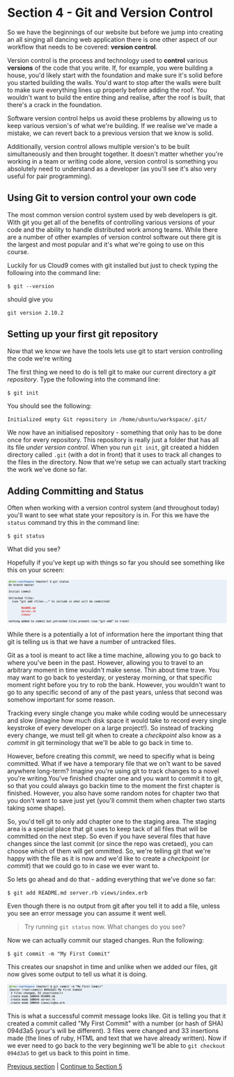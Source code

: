 Section 4 - Git and Version Control
==================================

So we have the beginnings of our website but before we jump into creating an all singing all dancing web application there is one other aspect of our workflow that needs to be covered: **version control**.

Version control is the process and technology used to **control** various **versions** of the code that you write. If, for example, you were building a house, you'd likely start with the foundation and make sure it's solid before you started building the walls. You'd want to stop after the walls were built to make sure everything lines up properly before adding the roof. You wouldn't want to build the entire thing and realise, after the roof is built, that there's a crack in the foundation. 

Software version control helps us avoid these problems by allowing us to keep various version's of what we're building. If we realise we've made a mistake, we can revert back to a previous version that we know is solid.

Additionally, version control allows multiple version's to be built simultaneously and then brought together. It doesn't matter whether you're working in a team or writing code alone, version control is something you absolutely need to understand as a developer (as you'll see it's also very useful for pair programming).

Using Git to version control your own code
-----------------------------------------

The most common version control system used by web developers is git. With git you get all of the benefits of controlling various versions of your code and the ability to handle distributed work among teams. While there are a number of other examples of version control software out there git is the largest and most popular and it's what we're going to use on this course.

Luckily for us Cloud9 comes with git installed but just to check typing the following into the command line:

```
$ git --version
```

should give you

```
git version 2.10.2
```

Setting up your first git repository
-----------------------------------

Now that we know we have the tools lets use git to start version controlling the code we're writing

The first thing we need to do is tell git to make our current directory a *git repository*. Type the following into the command line:

```
$ git init
```
You should see the following:
```
Initialized empty Git repository in /home/ubuntu/workspace/.git/
```
We now have an initialised repository - something that only has to be done once for every repository. This repository is really just a folder that has all its file *under version control*. When you run `git init`, git created a hidden directory called `.git` (with a dot in front) that it uses to track all changes to the files in the directory. Now that we're setup we can actually start tracking the work we've done so far.

Adding Committing and Status
---------------------------

Often when working with a version control system (and throughout today) you'll want to see what state your repository is in. For this we have the `status` command try this in the command line:

```
$ git status
```

What did you see?

Hopefully if you've kept up with things so far you should see something like this on your screen:

![git status](../images/gitStatus.png)

While there is a potentially a lot of information here the important thing that git is telling us is that we have a number of untracked files.

Git as a tool is meant to act like a time machine, allowing you to go back to where you've been in the past. However, allowing you to travel to an arbitrary moment in time wouldn't make sense. Thin about time trave. You may want to go back to yesterday, or yesteray morning, or that specific moment right before you try to rob the bank. However, you wouldn't want to go to any specific second of any of the past years, unless that second was somehow important for some reason.

Tracking every single change you make while coding would be unnecessary and slow (imagine how much disk space it would take to record every single keystroke of every developer on a large project!). So instead of tracking every change, we must tell git when to create a *checkpoint* also know as a *commit* in git terminology that we'll be able to go back in time to.

However, before creating this *commit*, we need to specifiy what is being committed. What if we have a temporary file that we on't want to be saved anywhere long-term? Imagine you're using git to track changes to a novel you're writing.You've finished chapter one and you want to commit it to git, so that you could always go backin time to the moment the first chapter is finished. However, you also have some random notes for chapter two that you don't want to save just yet (you'll commit them when chapter two starts taking some shape).

So, you'd tell git to only add chapter one to the staging area. The staging area is a special place that git uses to keep tack of all files that will be committed on the next step. So even if you have several files that have changes since the last commit (or since the repo was cretaed), you can choose which of them will get ommitted. So, we're telling git that we're happy with the file as it is now and we'd like to create a *checkpoint* (or *commit*) that we could go to in case we ever want to.

So lets go ahead and do that - adding everything that we've done so far:

```
$ git add README.md server.rb views/index.erb 
```

Even though there is no output from git after you tell it to add a file, unless you see an error message you can assume it went well.

> Try running `git status` now. What changes do you see?

Now we can actually commit our staged changes. Run the following:

```
$ git commit -m "My First Commit"
```

This creates our snapshot in time and unlike when we added our files, git now gives some output to tell us what it is doing.

![git commit](../images/gitCommit.png)

This is what a successful commit message looks like. Git is telling you that it created a commit called "My First Commit" with a number (or hash of SHA) 094d3a5 (your's will be different). 3 files were changed and 33 insertions made (the lines of ruby, HTML and text that we have already written). Now if we ever need to go back to the very beginning we'll be able to `git checkout 094d3a5` to get us back to this point in time.

[Previous section](./section3.md) | [Continue to Section 5](./section5.md)

